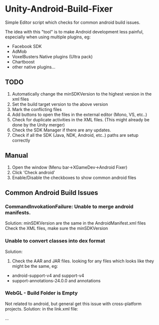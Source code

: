 # Unity-Android-Build-Fixer
Simple Editor script which checks for common android build issues.

The idea with this "tool" is to make Android development less painful, especially when using multiple plugins, eg:

* Facebook SDK
* AdMob
* VoxelBusters Native plugins (Ultra pack)
* Chartboost
* other native plugins...

## TODO ##
1. Automatically change the minSDKVersion to the highest version in the xml files
2. Set the build target version to the above version
3. Mark the conflicting files
4. Add buttons to open the files in the external editor (Mono, VS, etc..)
5. Check for duplicate activities in the XML files. (This might already be done by the Unity merger)
6. Check the SDK Manager if there are any updates.
7. Check if all the SDK (Java, NDK, Android, etc..) paths are setup correctly

## Manual ##
1. Open the window (Menu bar->XGameDev->Android Fixer)
2. Click 'Check android'
3. Enable/Disable the checkboxes to show common android files

## Common Android Build Issues ##

### CommandInvokationFailure: Unable to merge android manifests. ###
Solution: minSDKVersion are the same in the AndroidManifest.xml files
Check the XML files, make sure the minSDKVersion

### Unable to convert classes into dex format ###
Solution:
1. Check the AAR and JAR files. looking for any files which looks like they might be the same, eg:
  * android-support-v4 and support-v4
  * support-annotations-24.0.0 and annotations

### WebGL - Build Folder is Empty ###
Not related to android, but general get this issue with cross-platform projects.
Solution:
in the link.xml file:

<assembly fullname="Facebook.Unity.Android" ignoreIfMissing="1">
...
</assembly>
